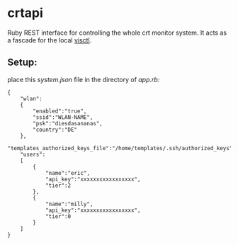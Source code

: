 # crtapi
Ruby REST interface for controlling the whole crt monitor system. It acts as a fascade for the local [visctl](https://github.com/Grimmgork/visctl).

## Setup:
place this *system.json* file in the directory of *app.rb*:
```
{
    "wlan":
    {
        "enabled":"true",
        "ssid":"WLAN-NAME",
        "psk":"diesdasananas",
        "country":"DE"
    },
    "templates_authorized_keys_file":"/home/templates/.ssh/authorized_keys",
    "users":
    [
        {
            "name":"eric",
            "api_key":"xxxxxxxxxxxxxxxxx",
            "tier":2
        },
        {
            "name":"milly",
            "api_key":"xxxxxxxxxxxxxxxxx",
            "tier":0
        }
    ]
}
```
